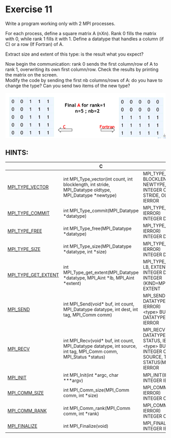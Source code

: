 # Exercise 11

Write a program working only with 2 MPI processes.

For each process, define a square matrix A (nXn). Rank 0 fills the matrix with 0, while rank 1 fills it with 1. Define a datatype that handles a column (if C) or a row (If Fortran) of A.

Extract size and extent of this type: is the result what you expect?

Now begin the communication: rank 0 sends the first column/row of A to rank 1, overwriting its own first column/row. Check the results by printing the matrix on the screen. <br> Modify the code by sending the first nb columns/rows of A: do you have to change the type? Can you send two items of the new type?

![alt text](../images/es11.png)



## HINTS:

|    | **C** | **FORTRAN** |
|----|-------|-------------|
| [MPI_TYPE_VECTOR](https://www.open-mpi.org/doc/v3.1/man3/MPI_Type_vector.3.php) | int MPI_Type_vector(int count, int blocklength, int stride, MPI_Datatype oldtype, MPI_Datatype \*newtype) | MPI_TYPE_VECTOR(COUNT, BLOCKLENGTH, STRIDE, OLDTYPE, NEWTYPE, IERROR) <br> INTEGER COUNT, BLOCKLENGTH, STRIDE, OLDTYPE, NEWTYPE, IERROR |
| [MPI_TYPE_COMMIT](https://www.open-mpi.org/doc/v3.1/man3/MPI_Type_commit.3.php) | int MPI_Type_commit(MPI_Datatype \*datatype) | MPI_TYPE_COMMIT(DATATYPE, IERROR) <br> INTEGER DATATYPE, IERROR |
| [MPI_TYPE_FREE](https://www.open-mpi.org/doc/v3.1/man3/MPI_Type_free.3.php) | int MPI_Type_free(MPI_Datatype \*datatype) | MPI_TYPE_FREE(DATATYPE, IERROR) <br> INTEGER DATATYPE, IERROR |
| [MPI_TYPE_SIZE](https://www.open-mpi.org/doc/v3.1/man3/MPI_Type_size.3.php) | int MPI_Type_size(MPI_Datatype \*datatype, int \*size) | MPI_TYPE_SIZE(DATATYPE, SIZE, IERROR) <br> INTEGER DATATYPE, SIZE, IERROR |
| [MPI_TYPE_GET_EXTENT](https://www.open-mpi.org/doc/v3.1/man3/MPI_Type_get_extent.3.php) | int MPI_Type_get_extent(MPI_Datatype \*datatype, MPI_Aint \*lb, MPI_Aint \*extent) | MPI_TYPE_GET_EXTENT(DATATYPE, LB, EXTENT, IERROR) <br> INTEGER DATATYPE, IERROR <br> INTEGER (KIND=MPI_ADDRESS_KIND) LB, EXTENT |
| [MPI_SEND](https://www.open-mpi.org/doc/v3.1/man3/MPI_Send.3.php) | int MPI_Send(void\* buf, int count, MPI_Datatype datatype, int dest, int tag, MPI_Comm comm) | MPI_SEND(BUF, COUNT, DATATYPE, DEST, TAG, COMM, IERROR) <br> \<type\> BUF(\*) INTEGER COUNT, DATATYPE, DEST, TAG, COMM, IERROR |
| [MPI_RECV](https://www.open-mpi.org/doc/v3.1/man3/MPI_Recv.3.php) | int MPI_Recv(void\* buf, int count, MPI_Datatype datatype, int source, int tag, MPI_Comm comm, MPI_Status \*status) | MPI_RECV(BUF, COUNT, DATATYPE, SOURCE, TAG, COMM, STATUS, IERROR) <br> \<type\> BUF(\*) <br> INTEGER COUNT, DATATYPE, SOURCE, TAG, COMM, STATUS(MPI_STATUS_SIZE), IERROR |
| [MPI_INIT](https://www.open-mpi.org/doc/v3.1/man3/MPI_Init.3.php) | int MPI_Init(int \*argc, char \***argv) | MPI_INIT(IERROR) <br> INTEGER IERROR |
| [MPI_COMM_SIZE](https://www.open-mpi.org/doc/v3.1/man3/MPI_Comm_size.3.php) | int MPI_Comm_size(MPI_Comm comm, int \*size) | MPI_COMM_SIZE(COMM, SIZE, IERROR) <br> INTEGER COMM, SIZE, IERROR |
| [MPI_COMM_RANK](https://www.open-mpi.org/doc/v3.1/man3/MPI_Comm_rank.3.php) | int MPI_Comm_rank(MPI_Comm comm, int \*rank) | MPI_COMM_RANK(COMM, RANK, IERROR) <br> INTEGER COMM, RANK, IERROR |
| [MPI_FINALIZE](https://www.open-mpi.org/doc/v3.1/man3/MPI_Finalize.3.php) | int MPI_Finalize(void) | MPI_FINALIZE(IERROR) <br> INTEGER IERROR |